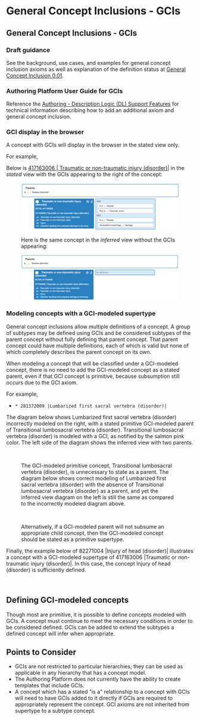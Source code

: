 # General Concept Inclusions - GCIs

## General Concept Inclusions - GCIs

### Draft guidance

See the background, use cases, and examples for general concept inclusion axioms as well as explanation of the definition status at [General Concept Inclusion 0.01](https://docs.google.com/document/d/1-Tvswkw5USXydVWpBsT3iORdOFzx3qKAyownS4Enor4/edit).

### Authoring Platform User Guide for GCIs

Reference the [Authoring - Description Logic (DL) Support Features](https://prod-confluence.ihtsdotools.org/display/SIAPUG/Authoring+-+Description+Logic+\(DL\)+Support+Features) for technical information describing how to add an additional axiom and general concept inclusion.

### GCI display in the browser

A concept with GCIs will display in the browser in the stated view only.

For example,

Below is [417163006 | Traumatic or non-traumatic injury (disorder)|](http://snomed.info/id/417163006) in the _stated_ view with the GCIs appearing to the right of the concept:

<figure><img src="../../images/174691746.png" alt=""><figcaption><p>Here is the same concept in the <em>inferred</em> view without the GCIs appearing:</p></figcaption></figure>

<figure><img src="../../images/174691745.png" alt=""><figcaption></figcaption></figure>

### Modeling concepts with a GCI-modeled supertype

General concept inclusions allow multiple definitions of a concept. A group of subtypes may be defined using GCIs and be considered subtypes of the parent concept without fully defining that parent concept. That parent concept could have multiple definitions, each of which is valid but none of which completely describes the parent concept on its own.

When modeling a concept that will be classified under a GCI-modeled concept, there is no need to add the GCI-modeled concept as a stated parent, even if that GCI concept is primitive, because subsumption still occurs due to the GCI axiom.

For example,

* ```
  * 281372009 |Lumbarized first sacral vertebra (disorder)|
  ```

The diagram below shows Lumbarized first sacral vertebra (disorder) incorrectly modeled on the right, with a stated primitive GCI-modeled parent of Transitional lumbosacral vertebra (disorder). Transitional lumbosacral vertebra (disorder) is modeled with a GCI, as notified by the salmon pink color. The left side of the diagram shows the inferred view with two parents.

<figure><img src="../../images/174691743.png" alt=""><figcaption><p>The GCI-modeled primitive concept, Transitional lumbosacral vertebra (disorder), is unnecessary to state as a parent. The diagram below shows correct modeling of Lumbarized first sacral vertebra (disorder) with the absence of Transitional lumbosacral vertebra (disorder) as a parent, and yet the inferred view diagram on the left is still the same as compared to the incorrectly modeled diagram above.</p></figcaption></figure>

<figure><img src="../../images/174691742.png" alt=""><figcaption><p>Alternatively, if a GCI-modeled parent will not subsume an appropriate child concept, then the GCI-modeled concept should be stated as a primitive supertype.</p></figcaption></figure>

Finally, the example below of 82271004 |Injury of head (disorder)| illustrates a concept with a GCI-modeled supertype of 417163006 |Traumatic or non-traumatic injury (disorder)|. In this case, the concept Injury of head (disorder) is sufficiently defined.

<figure><img src="../../images/174691739.png" alt=""><figcaption></figcaption></figure>

## Defining GCI-modeled concepts

Though most are primitive, it is possible to define concepts modeled with GCIs. A concept must continue to meet the necessary conditions in order to be considered defined. GCIs can be added to extend the subtypes a defined concept will infer when appropriate.

## Points to Consider

* GCIs are not restricted to particular hierarchies; they can be used as applicable in any hierarchy that has a concept model.
* The Authoring Platform does not currently have the ability to create templates that include GCIs.
* A concept which has a stated "is a" relationship to a concept with GCIs will need to have GCIs added to it directly if GCIs are required to appropriately represent the concept. GCI axioms are not inherited from supertype to a subtype concept.
